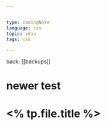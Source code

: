```yaml
---


type: codingNote
language: css
topic: sdaa
tags: css

---
```

back: [[backups]]




# newer test

# <% tp.file.title %>
